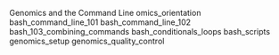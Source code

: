 Genomics and the Command Line 
omics_orientation 
bash_command_line_101 
bash_command_line_102 
bash_103_combining_commands 
bash_conditionals_loops 
bash_scripts 
genomics_setup 
genomics_quality_control 
